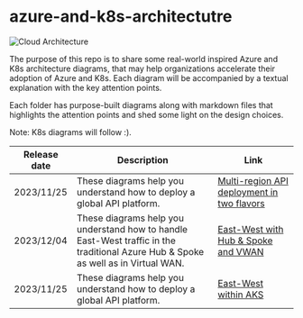 # azure-and-k8s-architectutre
![Cloud Architecture](https://github.com/stephaneey/azure-and-k8s-architecture/blob/main/images/cloudarchidiagrams.png)

The purpose of this repo is to share some real-world inspired Azure and K8s architecture diagrams, that may help organizations accelerate their adoption of Azure and K8s. Each diagram will be accompanied by a textual explanation with the key attention points.

Each folder has purpose-built diagrams along with markdown files that highlights the attention points and shed some light on the design choices.

Note: K8s diagrams will follow :).

| Release date | Description |Link
| ----------- | ----------- | ----------- |
| 2023/11/25 | These diagrams help you understand how to deploy a global API platform. |[Multi-region API deployment in two flavors](https://github.com/stephaneey/azure-and-k8s-architecture/tree/main/api%20management/multi-region-setup) |
| 2023/12/04 | These diagrams help you understand how to handle East-West traffic in the traditional Azure Hub & Spoke as well as in Virtual WAN. |[East-West with Hub & Spoke and VWAN](https://github.com/stephaneey/azure-and-k8s-architecture/tree/main/networking/hub%20and%20spoke/east-west-traffic) |
| 2023/11/25 | These diagrams help you understand how to deploy a global API platform. |[East-West within AKS](https://github.com/stephaneey/azure-and-k8s-architecture/tree/main/networking/azure-kubernetes-service/east-west-traffic) |